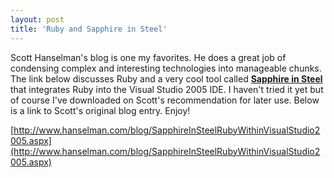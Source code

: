 ```yaml
---
layout: post
title: 'Ruby and Sapphire in Steel'
---
```

Scott Hanselman's blog is one my favorites. He does a great job of condensing complex and interesting technologies into manageable chunks. The link below discusses Ruby and a very cool tool called [**Sapphire in Steel**](http://www.sapphiresteel.com/) that integrates Ruby into the Visual Studio 2005 IDE. I haven't tried it yet but of course I've downloaded on Scott's recommendation for later use. Below is a link to Scott's original blog entry. Enjoy! 

[http://www.hanselman.com/blog/SapphireInSteelRubyWithinVisualStudio2005.aspx](http://www.hanselman.com/blog/SapphireInSteelRubyWithinVisualStudio2005.aspx)
